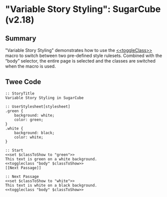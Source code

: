 # "Variable Story Styling": SugarCube (v2.18)

## Summary

"Variable Story Styling" demonstrates how to use the [&lt;&lt;toggleClass&gt;&gt;](http://www.motoslave.net/sugarcube/2/docs/macros.html#macros-toggleclass) macro to switch between two pre-defined style rulesets. Combined with the “body” selector, the entire page is selected and the classes are switched when the macro is used.

## Twee Code

```
:: StoryTitle
Variable Story Styling in SugarCube

:: UserStylesheet[stylesheet]
.green {
	background: white;
  	color: green;
}
.white {
	background: black;
  	color: white;
}

:: Start
<<set $classToShow to "green">>
This text is green on a white background.
<<toggleclass "body" $classToShow>>
[[Next Passage]]

:: Next Passage
<<set $classToShow to "white">>
This text is white on a black background.
<<toggleclass "body" $classToShow>>

```
